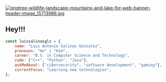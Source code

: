 [![pngtree-wildlife-landscape-mountains-and-lake-for-web-banner-header-image_15713986.jpg](https://i.postimg.cc/nc0G2k1Q/pngtree-wildlife-landscape-mountains-and-lake-for-web-banner-header-image-15713986.jpg)](https://postimg.cc/56QzN8Tx)
## Hey!!!
```javascript
const luissalinasglz = {
    name: "Luis Antonio Salinas Gonzalez",
    pronouns: "He" | "Him",
    career: "B.S. in Computer Science and Technology",
    code: ["C++", "Python", "Java"],
    askMeAbout: ["cibersecurity", "software development", "gaming"],
    currentFocus: "Learning new technologies",
};
```
